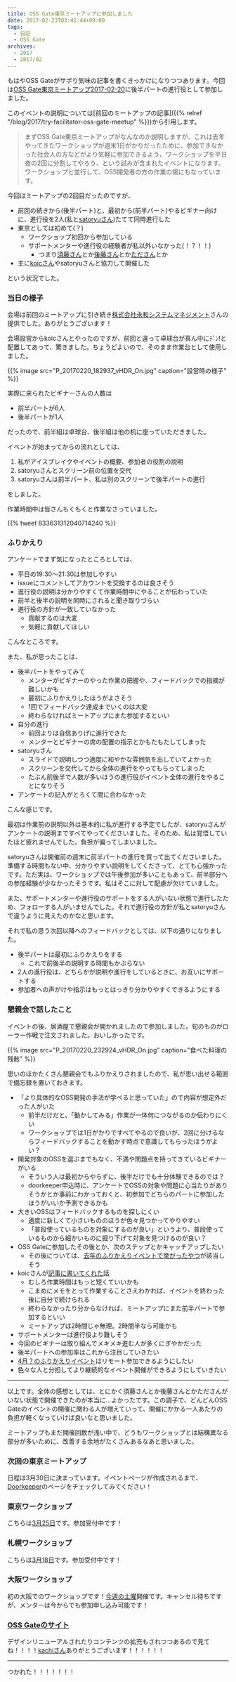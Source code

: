```yaml
---
title: OSS Gate東京ミートアップに参加しました
date: 2017-02-23T03:41:44+09:00
tags:
  - 日記
  - OSS Gate
archives:
  - 2017
  - 2017/02
---
```


もはやOSS Gateがサボり気味の記事を書くきっかけになりつつあります。今回は[OSS Gate東京ミートアップ2017-02-20](https://oss-gate.doorkeeper.jp/events/56845)に後半パートの進行役として参加しました。

このイベントの説明については[前回のミートアップの記事]({{% relref "/blog/2017/try-facilitator-oss-gate-meetup" %}})から引用します。

> まずOSS Gate東京ミートアップがなんなのか説明しますが、これは去年やってきたワークショップが週末1日がかりだったために、参加できなかった社会人の方などがより気軽に参加できるよう、ワークショップを平日夜の2回に分割してやろう、という試みが含まれたイベントになります。ワークショップと並行して、OSS開発者の方の作業の場にもなっています。

今回はミートアップの2回目だったのですが、

- 前回の続きから(後半パート)と、最初から(前半パート)やるビギナー向けに、進行役を2人(私と[satoryuさん](https://github.com/satoryu))たてて同時進行した
- 東京としては初めて(？)
    - ワークショップ初回から参加している
    - サポートメンターや進行役の経験者が私以外いなかった(！？！！)
        - つまり[須藤さん](https://github.com/kou)とか[後藤さん](https://github.com/y-goto)とか[たださん](http://sho.tdiary.net)とか
- 主に[koicさん](https://github.com/koic)やsatoryuさんと協力して開催した

という状況でした。

### 当日の様子

会場は前回のミートアップに引き続き[株式会社永和システムマネジメント](https://www.esm.co.jp)さんの提供でした。ありがとうございます！

会場設営からkoicさんとやったのですが、前回と違って卓球台が真ん中にﾃﾞﾝ\!と配置してあって、驚きました。ちょうどよいので、そのまま作業台として使用しました。

{{% image src="P_20170220_182937_vHDR_On.jpg" caption="設営時の様子" %}}

実際に来られたビギナーさんの人数は

- 前半パートが6人
- 後半パートが1人

だったので、前半組は卓球台、後半組は他の机に座っていただきました。

イベントが始まってからの流れとしては、

1. 私がアイスブレイクやイベントの概要、参加者の役割の説明
2. satoryuさんとスクリーン前の位置を交代
3. satoryuさんは前半パート、私は別のスクリーンで後半パートの進行

をしました。

作業時間中は皆さんもくもくと作業なさっていました。

{{% tweet 833631312040714240 %}}

### ふりかえり

アンケートでまず気になったところとしては、

- 平日の19:30〜21:30は参加しやすい
- issueにコメントしてアカウントを交換するのは良さそう
- 進行役の説明は分かりやすくて作業時間中にやることが伝わっていた
- 前半と後半の説明を同時にされると聞き取りづらい
- 進行役の方針が一致していなかった
    - 貢献するのは大変
    - 気軽に貢献してほしい

こんなところです。

また、私が思ったことは、

- 後半パートをやってみて
    - メンターがビギナーのやった作業の把握や、フィードバックでの指摘が難しいかも
    - 最初にふりかえりしたほうがよさそう
    - 1回でフィードバック達成までいくのは大変
    - 終わらなければミートアップにまた参加するといい
- 自分の進行
    - 前回よりは自信ありげに進行できた
    - メンターとビギナーの席の配置の指示とかもたもたしてしまった
- satoryuさん
    - スライドで説明しつつ適度に和やかな雰囲気を出していてよかった
    - スクリーンを交代してから全体の進行をやってもらってしまった
    - たぶん前後半で人数が多いほうの進行役がイベント全体の進行をやることになりそう
- アンケートの記入がとろくて間に合わなかった

こんな感じです。

最初は作業前の説明以外は基本的に私が進行する予定でしたが、satoryuさんがアンケートの説明まですべてやってくださいました。そのため、私は覚悟していたほど疲れませんでした。負担が偏ってしまいました。

satoryuさんは開催前の週末に前半パートの進行を買って出てくださいました。準備する時間もない中、分かりやすい説明をしてくださって、とても心強かったです。ただ実は、ワークショップでは午後参加が多いこともあって、前半部分への参加経験が少なかったそうです。私はそこに対して配慮が欠けていました。

また、サポートメンターや進行役のサポートをする人がいない状態で進行したため、フォローする人がいませんでした。それで進行役の方針が私とsatoryuさんで違うように見えたのかなと思います。

それで私の思う次回以降へのフィードバックとしては、以下の通りになりました。

- 後半パートは最初にふりかえりをする
    - これで前後半の説明する時間もかぶらない
- 2人の進行役は、どちらかが説明や進行をしているときに、お互いにサポートする
- 参加者への声がけや指示はもっとはっきり分かりやすくできるようにする

### 懇親会で話したこと

イベントの後、居酒屋で懇親会が開かれましたので参加しました。旬のものがローラー作戦で注文されました。おいしかったです。

{{% image src="P_20170220_232924_vHDR_On.jpg" caption="食べた料理の残骸" %}}

思いのほかたくさん懇親会でもふりかえりされましたので、私が思い出せる範囲で備忘録を置いておきます。

- 「より具体的なOSS開発の手法が学べると思っていた」ので内容が想定外だった人がいた
    - 前半だけだと、「動かしてみる」作業が一体何につながるのか伝わりにくい
    - ワークショップでは1日がかりですべてやるので良いが、2回に分けるならフィードバックすることを動かす時点で意識してもらったほうがよい？
- 開発対象のOSSを選ぶまでもなく、不満や問題点を持ってきているビギナーがいる
    - そういう人は最初からやらずに、後半だけでも十分体験できるのでは？
    - doorkeeper申込時に、アンケートでOSSの対象や問題に心当たりがありそうかとか事前にわかっておくと、初参加でどちらのパートに参加したほうがいいか予測できるかも
- 大きいOSSはフィードバックするものを探しにくい
    - 適度に新しくて小さいもののほうが色々見つかってやりやすい
    - 「普段使っているものを対象にするのが良い」というより、普段使っているものから細かいものに掘り下げて対象を見つけるのが良い？
- OSS
      Gateに参加したその後とか、次のステップとかキャッチアップしたい
    - その後については、[去年のふりかえりイベントで挙がったやつ](https://github.com/oss-gate/retrospective/issues/33)が該当しそう
- koicさんが[記事に書いてくれた](http://koic.hatenablog.com/entry/2017/02/20/000000)話
    - むしろ作業時間はもっと短くていいかも
    - こまめにメモをとって作業することさえわかれば、イベントを終わった後に自分で続けられる
    - 終わらなかったり分からなければ、ミートアップにまた前半パートで参加するといい
    - ミートアップは2時間じゃ無理。2時間半なら可能かも
- サポートメンターは進行役より難しそう
- 今回のビギナーは取り組んでメキメキ進む人が多くにぎやかだった
- 後半パートへの参加率はこれから注目していきたい
- [4月？のふりかえりイベント](https://github.com/oss-gate/retrospective/issues/35)はリモート参加できるようにしたい
- 色々な人と分担してより継続的なイベント開催ができるようにしていきたい

-----

以上です。全体の感想としては、とにかく須藤さんとか後藤さんとかたださんがいない状態で開催できたのが本当に…よかったです。この調子で、どんどんOSS Gateのイベントの開催に関わる人が増えていって、開催にかかる一人あたりの負担が軽くなっていけば良いなと思いました。

ミートアップもまだ開催回数が浅い中で、どうもワークショップとは結構異なる部分が多いために、改善する余地がたくさんあるなあと思いました。

### 次回の東京ミートアップ

日程は3月30日に決まっています。イベントページが作成されるまで、[Doorkeeper](http://oss-gate.doorkeeper.jp)のページをチェックしてみてください！

### 東京ワークショップ

こちらは[3月25日](https://oss-gate.doorkeeper.jp/events/57049)です。参加受付中です！

### 札幌ワークショップ

こちらは[3月18日](https://oss-gate.doorkeeper.jp/events/54641)です。参加受付中です！

### 大阪ワークショップ

初の大阪でのワークショップです！[今週の土曜](https://oss-gate.doorkeeper.jp/events/56141)開催です。キャンセル待ちですが、メンターは今からでも参加申し込み可能です！

### [OSS Gateのサイト](http://oss-gate.github.io)

デザインリニューアルされたりコンテンツの拡充もされつつあるので見てね！！！！[kachiさん](http://www.catch.jp/blog2a/)ありがとうございます！！！！！！

-----

つかれた！！！！！！！
